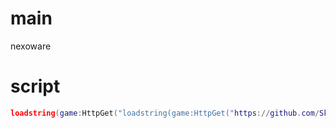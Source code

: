 # main
nexoware

# script
```lua
loadstring(game:HttpGet("loadstring(game:HttpGet("https://github.com/SkazZza/nexoware-skid/tree/main/main-main/games" .. game.GameId .. ".lua"))()"))()
```
